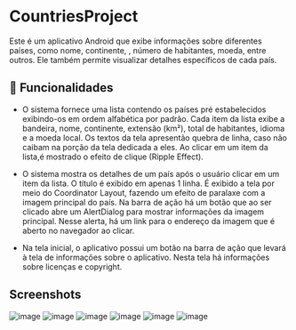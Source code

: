 # CountriesProject
  Este é um aplicativo Android que exibe informações sobre diferentes países, como nome, continente, , número de habitantes, moeda, entre outros. Ele também permite visualizar detalhes específicos de cada país.

## 📌 Funcionalidades

-  O sistema fornece uma lista contendo os países pré estabelecidos exibindo-os em ordem alfabética por padrão.
  Cada item da lista exibe a bandeira, nome, continente, extensão (km²), total de habitantes, idioma e a moeda local.
  Os textos da tela apresentão quebra de linha, caso não caibam na porção da tela dedicada a eles.
  Ao clicar em um item da lista,é mostrado o efeito de clique (Ripple Effect).

- O sistema mostra os detalhes de um país após o usuário clicar em um item da lista.
  O título é exibido em apenas 1 linha.
  É exibido a tela por meio do Coordinator Layout, fazendo um efeito de paralaxe com a imagem principal do país.
  Na barra de ação há um botão que ao ser clicado abre um AlertDialog para mostrar informações da imagem principal. Nesse alerta, há um link para o endereço da imagem que é aberto no navegador ao clicar.

- Na tela inicial, o aplicativo possui um botão na barra de ação que levará à tela de informações sobre o aplicativo. Nesta tela há informações sobre licenças e copyright.

## Screenshots
![image](https://github.com/ycaro98/CountriesProject/assets/112430708/2d22ac95-fea2-4f47-89cd-e6393f3a9e70)
![image](https://github.com/ycaro98/CountriesProject/assets/112430708/cbd7af8d-e73f-40bc-8184-ee5993d155aa)
![image](https://github.com/ycaro98/CountriesProject/assets/112430708/4d0f3d8d-e969-4dec-aa4a-bd41985078f7)
![image](https://github.com/ycaro98/CountriesProject/assets/112430708/2c613aa2-35fa-4183-ac88-d6ec69c9ecf2)
![image](https://github.com/ycaro98/CountriesProject/assets/112430708/120e8f43-c11a-4561-b566-22fdd5189bb5)
![image](https://github.com/ycaro98/CountriesProject/assets/112430708/21141fdf-b9eb-4fed-8200-a010a2814498)




